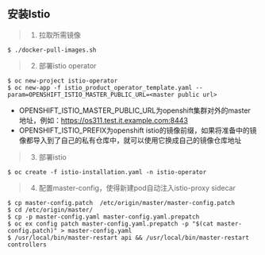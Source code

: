 ## 安装Istio
> 1. 拉取所需镜像
```
$ ./docker-pull-images.sh
```
> 2. 部署istio operator
```
$ oc new-project istio-operator
$ oc new-app -f istio_product_operator_template.yaml --param=OPENSHIFT_ISTIO_MASTER_PUBLIC_URL=<master public url>
```
- OPENSHIFT_ISTIO_MASTER_PUBLIC_URL为openshift集群对外的master地址，例如：https://os311.test.it.example.com:8443
- OPENSHIFT_ISTIO_PREFIX为openshift istio的镜像前缀，如果将准备中的镜像都导入到了自己的私有仓库中，就可以使用它换成自己的镜像仓库地址
> 3. 部署istio
```
$ oc create -f istio-installation.yaml -n istio-operator
```
> 4. 配置master-config，使得新建pod自动注入istio-proxy sidecar
```
$ cp master-config.patch  /etc/origin/master/master-config.patch
$ cd /etc/origin/master/
$ cp -p master-config.yaml master-config.yaml.prepatch
$ oc ex config patch master-config.yaml.prepatch -p "$(cat master-config.patch)" > master-config.yaml
$ /usr/local/bin/master-restart api && /usr/local/bin/master-restart controllers
```
